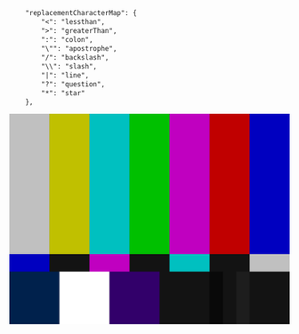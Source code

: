 ```
    "replacementCharacterMap": {
        "<": "lessthan",
        ">": "greaterThan",
        ":": "colon",
        "\"": "apostrophe",
        "/": "backslash",
        "\\": "slash", 
        "|": "line",
        "?": "question",
        "*": "star"
    },
```

![imageTitle_<>-":\|?*_endOfImageTitle.png?=imagePostfix_<>-":\|?*_endOfImagePostfix](imageTitle___-_______endOfImageTitle.png_%3DimagePos)
